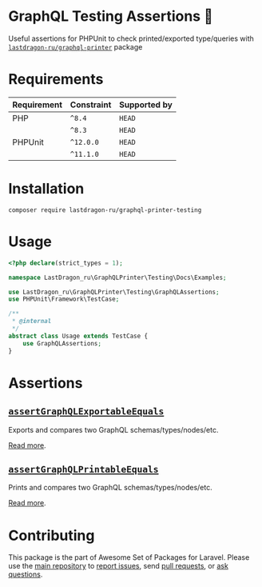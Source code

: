 # GraphQL Testing Assertions 🐝

Useful assertions for PHPUnit to check printed/exported type/queries with [`lastdragon-ru/graphql-printer`](../graphql-printer/README.md) package

[include:artisan]: <lara-asp-documentator:requirements "{$directory}">
[//]: # (start: preprocess/78cfc4c7c7c55577)
[//]: # (warning: Generated automatically. Do not edit.)

# Requirements

| Requirement  | Constraint          | Supported by |
|--------------|---------------------|------------------|
|  PHP  | `^8.4` |  `HEAD`   |
|  | `^8.3` |  `HEAD`   |
|  PHPUnit  | `^12.0.0` |  `HEAD`   |
|  | `^11.1.0` |  `HEAD`   |

[//]: # (end: preprocess/78cfc4c7c7c55577)

# Installation

```shell
composer require lastdragon-ru/graphql-printer-testing
```

# Usage

[include:example]: ./docs/Examples/Usage.php
[//]: # (start: preprocess/4c2bcd97f5d25b12)
[//]: # (warning: Generated automatically. Do not edit.)

```php
<?php declare(strict_types = 1);

namespace LastDragon_ru\GraphQLPrinter\Testing\Docs\Examples;

use LastDragon_ru\GraphQLPrinter\Testing\GraphQLAssertions;
use PHPUnit\Framework\TestCase;

/**
 * @internal
 */
abstract class Usage extends TestCase {
    use GraphQLAssertions;
}
```

[//]: # (end: preprocess/4c2bcd97f5d25b12)

# Assertions

[include:document-list]: ./docs/Assertions
[//]: # (start: preprocess/c79a463462fd8331)
[//]: # (warning: Generated automatically. Do not edit.)

## [`assertGraphQLExportableEquals`](<docs/Assertions/AssertGraphQLExportableEquals.md>)

Exports and compares two GraphQL schemas/types/nodes/etc.

[Read more](<docs/Assertions/AssertGraphQLExportableEquals.md>).

## [`assertGraphQLPrintableEquals`](<docs/Assertions/AssertGraphQLPrintableEquals.md>)

Prints and compares two GraphQL schemas/types/nodes/etc.

[Read more](<docs/Assertions/AssertGraphQLPrintableEquals.md>).

[//]: # (end: preprocess/c79a463462fd8331)

[include:file]: ../../docs/Shared/Contributing.md
[//]: # (start: preprocess/c4ba75080f5a48b7)
[//]: # (warning: Generated automatically. Do not edit.)

# Contributing

This package is the part of Awesome Set of Packages for Laravel. Please use the [main repository](https://github.com/LastDragon-ru/lara-asp) to [report issues](https://github.com/LastDragon-ru/lara-asp/issues), send [pull requests](https://github.com/LastDragon-ru/lara-asp/pulls), or [ask questions](https://github.com/LastDragon-ru/lara-asp/discussions).

[//]: # (end: preprocess/c4ba75080f5a48b7)
